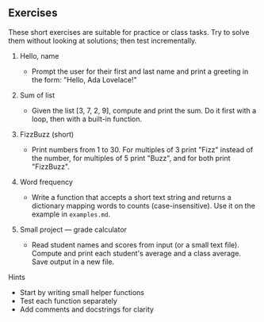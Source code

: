 ## Exercises

These short exercises are suitable for practice or class tasks. Try to solve them without looking at solutions; then test incrementally.

1. Hello, name

   - Prompt the user for their first and last name and print a greeting in the form: "Hello, Ada Lovelace!"

2. Sum of list

   - Given the list [3, 7, 2, 9], compute and print the sum. Do it first with a loop, then with a built-in function.

3. FizzBuzz (short)

   - Print numbers from 1 to 30. For multiples of 3 print "Fizz" instead of the number, for multiples of 5 print "Buzz", and for both print "FizzBuzz".

4. Word frequency

   - Write a function that accepts a short text string and returns a dictionary mapping words to counts (case-insensitive). Use it on the example in `examples.md`.

5. Small project — grade calculator

   - Read student names and scores from input (or a small text file). Compute and print each student's average and a class average. Save output in a new file.

Hints

- Start by writing small helper functions
- Test each function separately
- Add comments and docstrings for clarity
